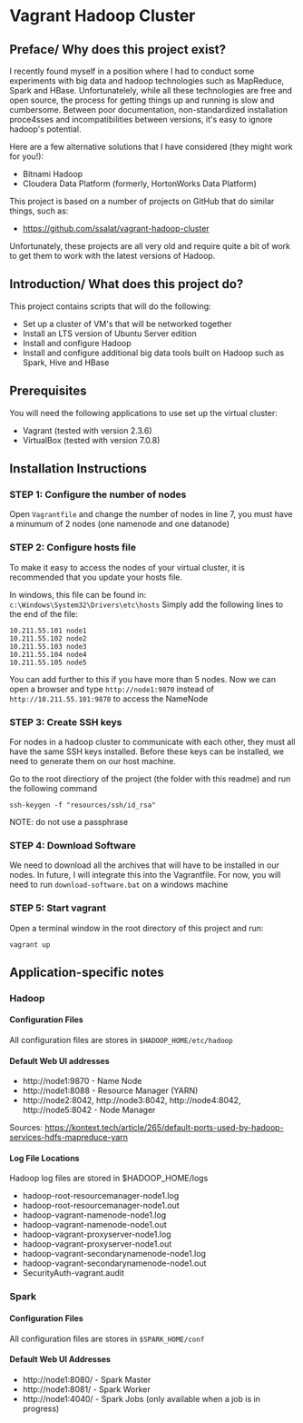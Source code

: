 # Vagrant Hadoop Cluster
## Preface/ Why does this project exist?
I recently found myself in a position where I had to conduct some experiments with big data and hadoop technologies such as MapReduce, Spark and HBase. Unfortunatelely, while all these technologies are free and open source, the process for getting things up and running is slow and cumbersome. Between poor documentation, non-standardized installation proce4sses and incompatibilities between versions, it's easy to ignore hadoop's potential.

Here are a few alternative solutions that I have considered (they might work for you!):
- Bitnami Hadoop
- Cloudera Data Platform (formerly, HortonWorks Data Platform)

This project is based on a number of projects on GitHub that do similar things, such as:
- https://github.com/ssalat/vagrant-hadoop-cluster

Unfortunately, these projects are all very old and require quite a bit of work to get them to work with the latest versions of Hadoop.

## Introduction/ What does this project do?
This project contains scripts that will do the following:
- Set up a cluster of VM's that will be networked together
- Install an LTS version of Ubuntu Server edition
- Install and configure Hadoop
- Install and configure additional big data tools built on Hadoop such as Spark, Hive and HBase

## Prerequisites
You will need the following applications to use set up the virtual cluster:
- Vagrant (tested with version 2.3.6)
- VirtualBox (tested with version 7.0.8)
## Installation Instructions
### STEP 1: Configure the number of nodes
Open ```Vagrantfile``` and change the number of nodes in line 7, you must have a minumum of 2 nodes (one namenode and one datanode)

### STEP 2: Configure hosts file
To make it easy to access the nodes of your virtual cluster, it is recommended that you update your hosts file.

In windows, this file can be found in: ```c:\Windows\System32\Drivers\etc\hosts```
Simply add the following lines to the end of the file:
```
10.211.55.101 node1
10.211.55.102 node2
10.211.55.103 node3
10.211.55.104 node4
10.211.55.105 node5
```
You can add further to this if you have more than 5 nodes.
Now we can open a browser and type ```http://node1:9870``` instead of ```http://10.211.55.101:9870``` to access the NameNode

### STEP 3: Create SSH keys
For nodes in a hadoop cluster to communicate with each other, they must all have the same SSH keys installed. Before these keys can be installed, we need to generate them on our host machine.

Go to the root directiory of the project (the folder with this readme) and run the following command
```
ssh-keygen -f "resources/ssh/id_rsa"
```
NOTE: do not use a passphrase

### STEP 4: Download Software
We need to download all the archives that will have to be installed in our nodes.
In future, I will integrate this into the Vagrantfile. For now, you will need to run ```download-software.bat``` on a windows machine

### STEP 5: Start vagrant
Open a terminal window in the root directory of this project and run:
```
vagrant up
```

## Application-specific notes

### Hadoop

#### Configuration Files
All configuration files are stores in ```$HADOOP_HOME/etc/hadoop```

#### Default Web UI addresses

- http://node1:9870 - Name Node
- http://node1:8088 - Resource Manager (YARN)
- http://node2:8042, http://node3:8042, http://node4:8042, http://node5:8042 - Node Manager

Sources:
https://kontext.tech/article/265/default-ports-used-by-hadoop-services-hdfs-mapreduce-yarn

#### Log File Locations
Hadoop log files are stored in $HADOOP_HOME/logs

- hadoop-root-resourcemanager-node1.log  
- hadoop-root-resourcemanager-node1.out  
- hadoop-vagrant-namenode-node1.log     
- hadoop-vagrant-namenode-node1.out     
- hadoop-vagrant-proxyserver-node1.log  
- hadoop-vagrant-proxyserver-node1.out
- hadoop-vagrant-secondarynamenode-node1.log
- hadoop-vagrant-secondarynamenode-node1.out
- SecurityAuth-vagrant.audit           

### Spark

#### Configuration Files
All configuration files are stores in ```$SPARK_HOME/conf```

#### Default Web UI Addresses

- http://node1:8080/ - Spark Master
- http://node1:8081/ - Spark Worker
- http://node1:4040/ - Spark Jobs (only available when a job is in progress)

